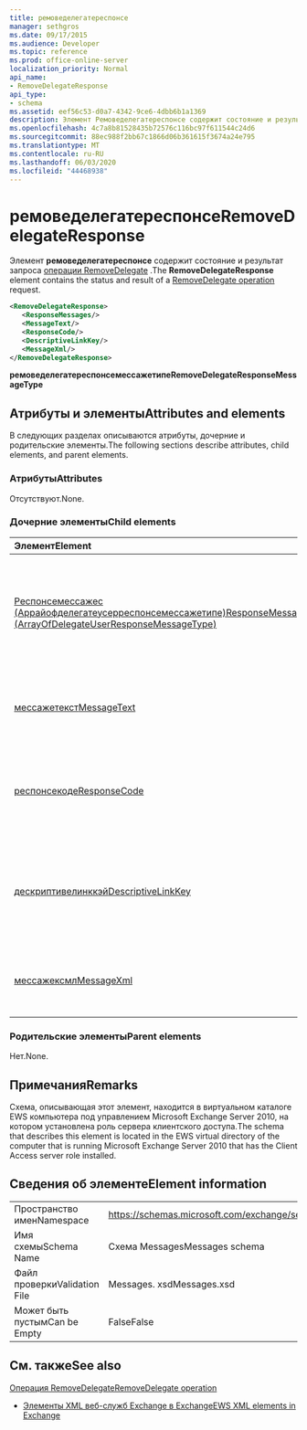 ```yaml
---
title: ремоведелегатереспонсе
manager: sethgros
ms.date: 09/17/2015
ms.audience: Developer
ms.topic: reference
ms.prod: office-online-server
localization_priority: Normal
api_name:
- RemoveDelegateResponse
api_type:
- schema
ms.assetid: eef56c53-d0a7-4342-9ce6-4dbb6b1a1369
description: Элемент Ремоведелегатереспонсе содержит состояние и результат запроса операции RemoveDelegate.
ms.openlocfilehash: 4c7a8b81528435b72576c116bc97f611544c24d6
ms.sourcegitcommit: 88ec988f2bb67c1866d06b361615f3674a24e795
ms.translationtype: MT
ms.contentlocale: ru-RU
ms.lasthandoff: 06/03/2020
ms.locfileid: "44468938"
---
```

# <a name="removedelegateresponse"></a><span data-ttu-id="7fb53-103">ремоведелегатереспонсе</span><span class="sxs-lookup"><span data-stu-id="7fb53-103">RemoveDelegateResponse</span></span>

<span data-ttu-id="7fb53-104">Элемент **ремоведелегатереспонсе** содержит состояние и результат запроса [операции RemoveDelegate](removedelegate-operation.md) .</span><span class="sxs-lookup"><span data-stu-id="7fb53-104">The **RemoveDelegateResponse** element contains the status and result of a [RemoveDelegate operation](removedelegate-operation.md) request.</span></span> 
  
```xml
<RemoveDelegateResponse>
   <ResponseMessages/>
   <MessageText/>
   <ResponseCode/>
   <DescriptiveLinkKey/>
   <MessageXml/>
</RemoveDelegateResponse>
```

 <span data-ttu-id="7fb53-105">**ремоведелегатереспонсемессажетипе**</span><span class="sxs-lookup"><span data-stu-id="7fb53-105">**RemoveDelegateResponseMessageType**</span></span>
## <a name="attributes-and-elements"></a><span data-ttu-id="7fb53-106">Атрибуты и элементы</span><span class="sxs-lookup"><span data-stu-id="7fb53-106">Attributes and elements</span></span>

<span data-ttu-id="7fb53-107">В следующих разделах описываются атрибуты, дочерние и родительские элементы.</span><span class="sxs-lookup"><span data-stu-id="7fb53-107">The following sections describe attributes, child elements, and parent elements.</span></span>
  
### <a name="attributes"></a><span data-ttu-id="7fb53-108">Атрибуты</span><span class="sxs-lookup"><span data-stu-id="7fb53-108">Attributes</span></span>

<span data-ttu-id="7fb53-109">Отсутствуют.</span><span class="sxs-lookup"><span data-stu-id="7fb53-109">None.</span></span>
  
### <a name="child-elements"></a><span data-ttu-id="7fb53-110">Дочерние элементы</span><span class="sxs-lookup"><span data-stu-id="7fb53-110">Child elements</span></span>

|<span data-ttu-id="7fb53-111">**Элемент**</span><span class="sxs-lookup"><span data-stu-id="7fb53-111">**Element**</span></span>|<span data-ttu-id="7fb53-112">**Описание**</span><span class="sxs-lookup"><span data-stu-id="7fb53-112">**Description**</span></span>|
|:-----|:-----|
|[<span data-ttu-id="7fb53-113">Респонсемессажес (Аррайофделегатеусерреспонсемессажетипе)</span><span class="sxs-lookup"><span data-stu-id="7fb53-113">ResponseMessages (ArrayOfDelegateUserResponseMessageType)</span></span>](responsemessages-arrayofdelegateuserresponsemessagetype.md) <br/> |<span data-ttu-id="7fb53-114">Содержит ответные сообщения для запроса управления делегированием веб-служб Exchange.</span><span class="sxs-lookup"><span data-stu-id="7fb53-114">Contains the response messages for an Exchange Web Services delegate management request.</span></span>  <br/> |
|[<span data-ttu-id="7fb53-115">мессажетекст</span><span class="sxs-lookup"><span data-stu-id="7fb53-115">MessageText</span></span>](messagetext.md) <br/> |<span data-ttu-id="7fb53-116">Предоставляет текстовое описание состояния отклика.</span><span class="sxs-lookup"><span data-stu-id="7fb53-116">Provides a text description of the status of the response.</span></span>  <br/> |
|[<span data-ttu-id="7fb53-117">респонсекоде</span><span class="sxs-lookup"><span data-stu-id="7fb53-117">ResponseCode</span></span>](responsecode.md) <br/> |<span data-ttu-id="7fb53-118">Предоставляет код ошибки, определяющий конкретную ошибку, обнаруженную в запросе.</span><span class="sxs-lookup"><span data-stu-id="7fb53-118">Provides an error code that identifies the specific error that the request encountered.</span></span>  <br/> |
|[<span data-ttu-id="7fb53-119">дескриптивелинккэй</span><span class="sxs-lookup"><span data-stu-id="7fb53-119">DescriptiveLinkKey</span></span>](descriptivelinkkey.md) <br/> |<span data-ttu-id="7fb53-120">В настоящее время не используется и зарезервировано для последующего использования.</span><span class="sxs-lookup"><span data-stu-id="7fb53-120">Currently unused and is reserved for future use.</span></span> <span data-ttu-id="7fb53-121">Он содержит значение 0.</span><span class="sxs-lookup"><span data-stu-id="7fb53-121">It contains a value of 0.</span></span>  <br/> |
|[<span data-ttu-id="7fb53-122">мессажексмл</span><span class="sxs-lookup"><span data-stu-id="7fb53-122">MessageXml</span></span>](messagexml.md) <br/> |<span data-ttu-id="7fb53-123">Предоставляет дополнительные сведения об ошибке.</span><span class="sxs-lookup"><span data-stu-id="7fb53-123">Provides additional error response information.</span></span>  <br/> |
   
### <a name="parent-elements"></a><span data-ttu-id="7fb53-124">Родительские элементы</span><span class="sxs-lookup"><span data-stu-id="7fb53-124">Parent elements</span></span>

<span data-ttu-id="7fb53-125">Нет.</span><span class="sxs-lookup"><span data-stu-id="7fb53-125">None.</span></span>
  
## <a name="remarks"></a><span data-ttu-id="7fb53-126">Примечания</span><span class="sxs-lookup"><span data-stu-id="7fb53-126">Remarks</span></span>

<span data-ttu-id="7fb53-127">Схема, описывающая этот элемент, находится в виртуальном каталоге EWS компьютера под управлением Microsoft Exchange Server 2010, на котором установлена роль сервера клиентского доступа.</span><span class="sxs-lookup"><span data-stu-id="7fb53-127">The schema that describes this element is located in the EWS virtual directory of the computer that is running Microsoft Exchange Server 2010 that has the Client Access server role installed.</span></span>
  
## <a name="element-information"></a><span data-ttu-id="7fb53-128">Сведения об элементе</span><span class="sxs-lookup"><span data-stu-id="7fb53-128">Element information</span></span>

|||
|:-----|:-----|
|<span data-ttu-id="7fb53-129">Пространство имен</span><span class="sxs-lookup"><span data-stu-id="7fb53-129">Namespace</span></span>  <br/> |https://schemas.microsoft.com/exchange/services/2006/messages  <br/> |
|<span data-ttu-id="7fb53-130">Имя схемы</span><span class="sxs-lookup"><span data-stu-id="7fb53-130">Schema Name</span></span>  <br/> |<span data-ttu-id="7fb53-131">Схема Messages</span><span class="sxs-lookup"><span data-stu-id="7fb53-131">Messages schema</span></span>  <br/> |
|<span data-ttu-id="7fb53-132">Файл проверки</span><span class="sxs-lookup"><span data-stu-id="7fb53-132">Validation File</span></span>  <br/> |<span data-ttu-id="7fb53-133">Messages. xsd</span><span class="sxs-lookup"><span data-stu-id="7fb53-133">Messages.xsd</span></span>  <br/> |
|<span data-ttu-id="7fb53-134">Может быть пустым</span><span class="sxs-lookup"><span data-stu-id="7fb53-134">Can be Empty</span></span>  <br/> |<span data-ttu-id="7fb53-135">False</span><span class="sxs-lookup"><span data-stu-id="7fb53-135">False</span></span>  <br/> |
   
## <a name="see-also"></a><span data-ttu-id="7fb53-136">См. также</span><span class="sxs-lookup"><span data-stu-id="7fb53-136">See also</span></span>



[<span data-ttu-id="7fb53-137">Операция RemoveDelegate</span><span class="sxs-lookup"><span data-stu-id="7fb53-137">RemoveDelegate operation</span></span>](removedelegate-operation.md)


- [<span data-ttu-id="7fb53-138">Элементы XML веб-служб Exchange в Exchange</span><span class="sxs-lookup"><span data-stu-id="7fb53-138">EWS XML elements in Exchange</span></span>](ews-xml-elements-in-exchange.md)

